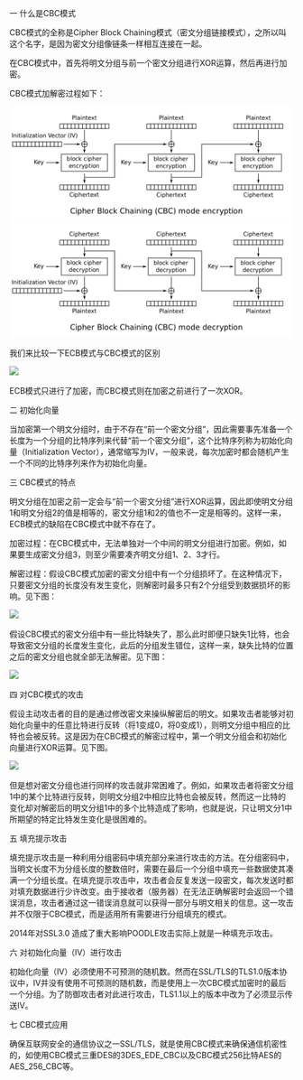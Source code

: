 一 什么是CBC模式

CBC模式的全称是Cipher Block Chaining模式（密文分组链接模式），之所以叫这个名字，是因为密文分组像链条一样相互连接在一起。

在CBC模式中，首先将明文分组与前一个密文分组进行XOR运算，然后再进行加密。

CBC模式加解密过程如下：

![](wiki_cbc_encryption_origin.png)
![](wiki_cbc_decryption_origin.png)

我们来比较一下ECB模式与CBC模式的区别

![](https://img-blog.csdn.net/20180901170901225?watermark/2/text/aHR0cHM6Ly9ibG9nLmNzZG4ubmV0L2NoZW5ncWl1bWluZw==/font/5a6L5L2T/fontsize/400/fill/I0JBQkFCMA==/dissolve/70)

ECB模式只进行了加密，而CBC模式则在加密之前进行了一次XOR。

二 初始化向量

当加密第一个明文分组时，由于不存在“前一个密文分组”，因此需要事先准备一个长度为一个分组的比特序列来代替“前一个密文分组”，这个比特序列称为初始化向量（Initialization Vector），通常缩写为IV，一般来说，每次加密时都会随机产生一个不同的比特序列来作为初始化向量。

三 CBC模式的特点

明文分组在加密之前一定会与“前一个密文分组”进行XOR运算，因此即使明文分组1和明文分组2的值是相等的，密文分组1和2的值也不一定是相等的。这样一来，ECB模式的缺陷在CBC模式中就不存在了。

加密过程：在CBC模式中，无法单独对一个中间的明文分组进行加密。例如，如果要生成密文分组3，则至少需要凑齐明文分组1、2、3才行。

解密过程：假设CBC模式加密的密文分组中有一个分组损坏了。在这种情况下，只要密文分组的长度没有发生变化，则解密时最多只有2个分组受到数据损坏的影响。见下图：

![](https://img-blog.csdn.net/20180901171050684?watermark/2/text/aHR0cHM6Ly9ibG9nLmNzZG4ubmV0L2NoZW5ncWl1bWluZw==/font/5a6L5L2T/fontsize/400/fill/I0JBQkFCMA==/dissolve/70)

假设CBC模式的密文分组中有一些比特缺失了，那么此时即便只缺失1比特，也会导致密文分组的长度发生变化，此后的分组发生错位，这样一来，缺失比特的位置之后的密文分组也就全部无法解密。见下图：

![](https://img-blog.csdn.net/2018090117112232?watermark/2/text/aHR0cHM6Ly9ibG9nLmNzZG4ubmV0L2NoZW5ncWl1bWluZw==/font/5a6L5L2T/fontsize/400/fill/I0JBQkFCMA==/dissolve/70)

四 对CBC模式的攻击

假设主动攻击者的目的是通过修改密文来操纵解密后的明文。如果攻击者能够对初始化向量中的任意比特进行反转（将1变成0，将0变成1），则明文分组中相应的比特也会被反转。这是因为在CBC模式的解密过程中，第一个明文分组会和初始化向量进行XOR运算。见下图。

![](https://img-blog.csdn.net/20180901171159364?watermark/2/text/aHR0cHM6Ly9ibG9nLmNzZG4ubmV0L2NoZW5ncWl1bWluZw==/font/5a6L5L2T/fontsize/400/fill/I0JBQkFCMA==/dissolve/70)

但是想对密文分组也进行同样的攻击就非常困难了。例如，如果攻击者将密文分组1中的某个比特进行反转，则明文分组2中相应比特也会被反转，然而这一比特的变化却对解密后的明文分组1中的多个比特造成了影响，也就是说，只让明文分1中所期望的特定比特发生变化是很困难的。

五 填充提示攻击

填充提示攻击是一种利用分组密码中填充部分来进行攻击的方法。在分组密码中，当明文长度不为分组长度的整数倍时，需要在最后一个分组中填充一些数据使其凑满一个分组长度。在填充提示攻击中，攻击者会反复发送一段密文，每次发送时都对填充数据进行少许改变。由于接收者（服务器）在无法正确解密时会返回一个错误消息，攻击者通过这一错误消息就可以获得一部分与明文相关的信息。这一攻击并不仅限于CBC模式，而是适用所有需要进行分组填充的模式。

2014年对SSL3.0 造成了重大影响POODLE攻击实际上就是一种填充示攻击。

六 对初始化向量（IV）进行攻击

初始化向量（IV）必须使用不可预测的随机数。然而在SSL/TLS的TLS1.0版本协议中，IV并没有使用不可预测的随机数，而是使用上一次CBC模式加密时的最后一个分组。为了防御攻击者对此进行攻击，TLS1.1以上的版本中改为了必须显示传送IV。

七 CBC模式应用

确保互联网安全的通信协议之一SSL/TLS，就是使用CBC模式来确保通信机密性的，如使用CBC模式三重DES的3DES_EDE_CBC以及CBC模式256比特AES的AES_256_CBC等。